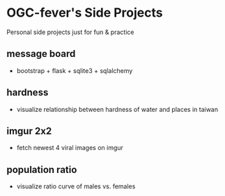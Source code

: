# OGC-fever's Side Projects

Personal side projects just for fun & practice

## message board
- bootstrap + flask + sqlite3 + sqlalchemy

## hardness
- visualize relationship between hardness of water and places in taiwan

## imgur 2x2
- fetch newest 4 viral images on imgur

## population ratio
- visualize ratio curve of males vs. females